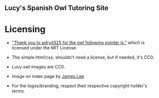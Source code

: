 ## Lucy's Spanish Owl Tutoring Site

# Licensing
* ["Thank you to adryd325 for the owl following pointer js,"](https://github.com/adryd325/oneko.js) which is licensed under the MIT License.

* The simple html/css, shouldn't need a license, but if needed, it's CC0.

* Lucy owl images are CC0.

* Image on index page by [James Lee]("https://unsplash.com/@picsbyjameslee?utm_source=unsplash&utm_medium=referral&utm_content=creditCopyText")
* For the logos/branding, respect their respective copyright holder's terms.
